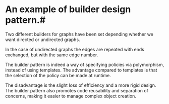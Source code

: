 # An example of builder design pattern.#

Two different builders for graphs have been set depending whether we
want directed or undirected graphs.

In the case of undirected graphs the edges are repeated with ends
exchanged, but with the same edge number.

The builder pattern is indeed a way of specifying policies via
polymorphism, instead of using templates. The advantage compared to
templates is that the selection of the policy can be made at runtime.

The disadvantage is the slight loss of efficiency and a more rigid
design. The builder pattern also promotes code reusability and separation of concerns, making it easier to manage complex object creation.

